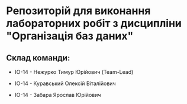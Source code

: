 

# Репозиторій для виконання лабораторних робіт з дисципліни "Організація баз даних"

## Cклад команди:
-   ІО-14 - Нежурко Тимур Юрiйович (Team-Lead)

-   ІО-14 - Куравський Олексій Віталійович
    
-   ІО-14 - Забара Ярослав Юрійович
